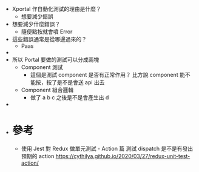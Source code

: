 - Xportal 作自動化測試的理由是什麼？
	- 想要減少錯誤
- 想要減少什麼錯誤？
	- 隨便點按就會噴 Error
- 這些錯誤通常是從哪邊過來的？
	- Paas
-
- 所以 Portal 要做的測試可以分成兩塊
	- Component 測試
		- 這個是測試 component 是否有正常作用？
		  比方說 component 能不能按，按了是不是會送 api 出去
	- Component 組合邏輯
		- 做了 a b c 之後是不是會產生出 d
-
- # 參考
	- 使用 Jest 對 Redux 做單元測試 - Action 篇
	  測試 dispatch 是不是有發出預期的 action
	  https://cythilya.github.io/2020/03/27/redux-unit-test-action/